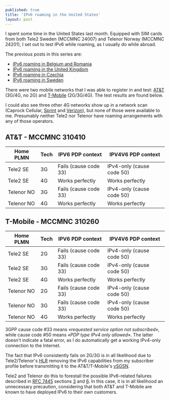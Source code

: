 ```yaml
---
published: true
title: 'IPv6 roaming in the United States'
layout: post
---
```


I spent some time in the United States last month. Equipped with SIM cards from
both Tele2 Sweden (MCCMNC 24007) and Telenor Norway (MCCMNC 24201), I set out
to test IPv6 while roaming, as I usually do while abroad.

The previous posts in this series are:

* [IPv6 roaming in Belgium and
  Romania](/2017/01/09/ipv6-roaming-in-belgium-and-romania.html)
* [IPv6 roaming in the United Kingdom](/2017/01/21/ipv6-roaming-in-the-uk.html)
* [IPv6 roaming in Czechia](/2017/10/12/ipv6-roaming-in-czechia.html)
* [IPv6 roaming in Sweden](/2017/10/15/ipv6-roaming-in-sweden.html)

There were two mobile networks that I was able to register in and test:
[AT&T](https://www.att.com/) (3G/4G, no 2G) and
[T-Mobile](https://www.t-mobile.com/) (2G/3G/4G). The test results are found
below.

I could also see three other 4G networks show up in a network scan (Caprock
Cellular, [Sprint](https://www.sprint.com/) and
[Verizon](https://www.verizonwireless.com/)), but none of those were available
to me. Presumably neither Tele2 nor Telenor have roaming arrangements with any
of those operators.

## AT&T - MCCMNC 310410

| Home PLMN  | Tech | IPV6 PDP context      | IPV4V6 PDP context        |
|------------|------|-----------------------|---------------------------|
| Tele2 SE   | 3G   | Fails (cause code 33) | IPv4-only (cause code 50) |
| Tele2 SE   | 4G   | Works perfectly       | Works perfectly           |
| Telenor NO | 3G   | Fails (cause code 33) | IPv4-only (cause code 50) |
| Telenor NO | 4G   | Works perfectly       | Works perfectly           |

## T-Mobile - MCCMNC 310260

| Home PLMN  | Tech | IPV6 PDP context      | IPV4V6 PDP context        |
|------------|------|-----------------------|---------------------------|
| Tele2 SE   | 2G   | Fails (cause code 33) | IPv4-only (cause code 50) |
| Tele2 SE   | 3G   | Fails (cause code 33) | IPv4-only (cause code 50) |
| Tele2 SE   | 4G   | Works perfectly       | Works perfectly           |
| Telenor NO | 2G   | Fails (cause code 33) | IPv4-only (cause code 50) |
| Telenor NO | 3G   | Fails (cause code 33) | IPv4-only (cause code 50) |
| Telenor NO | 4G   | Works perfectly       | Works perfectly           |

3GPP cause code #33 means _«requested service option not subscribed»_, while
cause code #50 means _«PDP type IPv4 only allowed»_. The latter doesn't
indicate a fatal error, as I do automatically get a working IPv4-only
connection to the Internet.

The fact that IPv6 consistently fails on 2G/3G is in all likelihood due to
Tele2/Telenor's
[HLR](https://en.wikipedia.org/wiki/Network_switching_subsystem#Home_location_register_.28HLR.29)
removing the IPv6 capabilities from my subscriber profile before transmitting
it to the AT&T/T-Mobile's
[vSGSN](https://en.wikipedia.org/wiki/GPRS_core_network#Serving_GPRS_support_node_.28SGSN.29).

Tele2 and Telenor do this to forestall the possible IPv6-related failures
described in [RFC 7445](https://tools.ietf.org/html/rfc7445) sections
[3](https://tools.ietf.org/html/rfc7445#section-3) and
[6](https://tools.ietf.org/html/rfc7445#section-6). In this case, it is in all
likelihood an unnecessary precaution, considering that both AT&T and T-Mobile
are known to have deployed IPv6 to their own customers.
